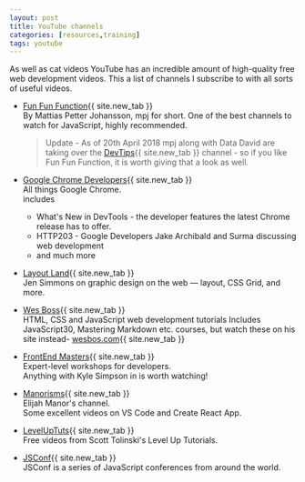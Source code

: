 ```yaml
---
layout: post
title: YouTube channels
categories: [resources,training]
tags: youtube
---
```


As well as cat videos YouTube has an incredible amount of high-quality free web development videos.  This a list of channels I subscribe to with all sorts of useful videos.

<!--more-->

* [Fun Fun Function](https://www.youtube.com/channel/UCO1cgjhGzsSYb1rsB4bFe4Q){{ site.new_tab }}  
By Mattias Petter Johansson, mpj for short.  One of the best channels to watch for JavaScript, highly recommended.
    >  Update - As of 20th April 2018 mpj along with Data David are taking over the [DevTips](https://www.youtube.com/user/DevTipsForDesigners){{ site.new_tab }} channel - so if you like Fun Fun Function, it is worth giving that a look as well.

* [Google Chrome Developers](https://www.youtube.com/channel/UCnUYZLuoy1rq1aVMwx4aTzw){{ site.new_tab }}  
All things Google Chrome.  
includes
  * What's New in DevTools - the developer features the latest Chrome release has to offer.
  * HTTP203 - Google Developers Jake Archibald and Surma discussing web development
  * and much more

* [Layout Land](https://www.youtube.com/channel/UC7TizprGknbDalbHplROtag){{ site.new_tab }}  
Jen Simmons on graphic design on the web — layout, CSS Grid, and more.

* [Wes Boss](https://www.youtube.com/channel/UCoebwHSTvwalADTJhps0emA){{ site.new_tab }}  
HTML, CSS and JavaScript web development tutorials
Includes JavaScript30, Mastering Markdown etc. courses, but watch these on his site instead- [wesbos.com](https://wesbos.com/courses/){{ site.new_tab }} 

* [FrontEnd Masters](https://www.youtube.com/channel/UCzumJvwc0KBrdq4jpvOR7RA){{ site.new_tab }}  
Expert-level workshops for developers.  
Anything with Kyle Simpson in is worth watching!

* [Manorisms](
https://www.youtube.com/channel/UCSUkyvHHdLuFKkHyYxCmmcw){{ site.new_tab }}  
Elijah Manor's channel.  
Some excellent videos on VS Code and Create React App.

* [LevelUpTuts](https://www.youtube.com/channel/UCyU5wkjgQYGRB0hIHMwm2Sg){{ site.new_tab }}  
Free videos from Scott Tolinski's Level Up Tutorials.

* [JSConf](https://www.youtube.com/user/jsconfeu/){{ site.new_tab }}  
JSConf is a series of JavaScript conferences from around the world.
